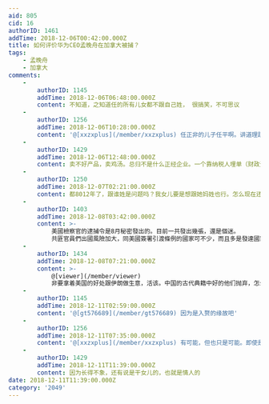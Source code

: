 ```yaml
---
aid: 805
cid: 16
authorID: 1461
addTime: 2018-12-06T00:42:00.000Z
title: 如何评价华为CEO孟晚舟在加拿大被捕？
tags:
    - 孟晚舟
    - 加拿大
comments:
    -
        authorID: 1145
        addTime: 2018-12-06T06:48:00.000Z
        content: 不知道，之知道任的所有儿女都不跟自己姓， 很搞笑，不可思议
    -
        authorID: 1256
        addTime: 2018-12-06T10:28:00.000Z
        content: '@[xxzxplus](/member/xxzxplus) 任正非的儿子任平啊。讲道理跟谁姓不是什么问题，毕竟习仲勋的女儿也都不姓习。'
    -
        authorID: 1429
        addTime: 2018-12-06T12:48:00.000Z
        content: 卖不好产品，卖鸡汤。总归不是什么正经企业。一个靠纳税人埋单（财政资金购买）的无耻企业。
    -
        authorID: 1250
        addTime: 2018-12-07T02:21:00.000Z
        content: 都8012年了，跟谁姓是问题吗？我女儿要是想跟她妈姓也行。怎么现在还有人抱着传宗接代的想法
    -
        authorID: 1403
        addTime: 2018-12-08T03:42:00.000Z
        content: >-
            美國檢察官的逮捕令是8月秘密發出的。目前一共發出幾張，還是個迷。
            共匪官員們出國風險加大，同美國簽署引渡條例的國家可不少，而且多是發達國家。
    -
        authorID: 1434
        addTime: 2018-12-08T07:21:00.000Z
        content: >-
            @[viewer](/member/viewer)
            非要拿着美国的好处跟伊朗做生意，活该。中国的古代典籍中好的他们抛弃，怎么违法怎么来，还觉自己做的没人知道。
    -
        authorID: 1145
        addTime: 2018-12-11T02:59:00.000Z
        content: '@[gt576689](/member/gt576689) 因为是入赘的缘故吧'
    -
        authorID: 1256
        addTime: 2018-12-11T07:35:00.000Z
        content: '@[xxzxplus](/member/xxzxplus) 有可能，但也只是可能。即使是也不重要'
    -
        authorID: 1429
        addTime: 2018-12-11T11:39:00.000Z
        content: 因为长得不象，还有说是干女儿的，也就是情人的
date: 2018-12-11T11:39:00.000Z
category: '2049'
---
```



